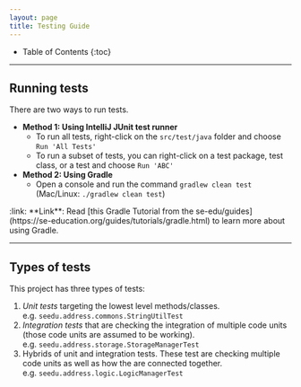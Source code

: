 ```yaml
---
layout: page
title: Testing Guide
---
```


* Table of Contents
{:toc}

--------------------------------------------------------------------------------------------------------------------

## Running tests

There are two ways to run tests.

* **Method 1: Using IntelliJ JUnit test runner**
  * To run all tests, right-click on the `src/test/java` folder and choose `Run 'All Tests'`
  * To run a subset of tests, you can right-click on a test package,
    test class, or a test and choose `Run 'ABC'`
* **Method 2: Using Gradle**
  * Open a console and run the command `gradlew clean test` (Mac/Linux: `./gradlew clean test`)

<div markdown="span" class="alert alert-secondary">:link: **Link**: Read [this Gradle Tutorial from the se-edu/guides](https://se-education.org/guides/tutorials/gradle.html) to learn more about using Gradle.
</div>

--------------------------------------------------------------------------------------------------------------------

## Types of tests

This project has three types of tests:

1. *Unit tests* targeting the lowest level methods/classes.<br>
   e.g. `seedu.address.commons.StringUtilTest`
1. *Integration tests* that are checking the integration of multiple code units (those code units are assumed to be working).<br>
   e.g. `seedu.address.storage.StorageManagerTest`
1. Hybrids of unit and integration tests. These test are checking multiple code units as well as how the are connected together.<br>
   e.g. `seedu.address.logic.LogicManagerTest`